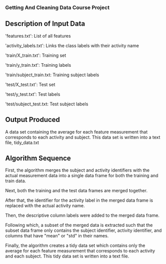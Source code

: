 ### Getting And Cleaning Data Course Project

## Description of Input Data
'features.txt': List of all features

'activity_labels.txt': Links the class labels with their activity name

'train/X_train.txt': Training set

'train/y_train.txt': Training labels

'train/subject_train.txt: Training subject labels

'test/X_test.txt': Test set

'test/y_test.txt': Test labels

'test/subject_test.txt: Test subject labels

## Output Produced
A data set containing the average for each feature measurement that corresponds to each activity and subject. This data set is written into a text file, tidy_data.txt

## Algorithm Sequence
First, the algorithm merges the subject and activity identifiers with the actual measurement data into a single data frame for both the training and train data.

Next, both the training and the test data frames are merged together.

After that, the identifier for the activity label in the merged data frame is replaced with the actual activity name. 

Then, the descriptive column labels were added to the merged data frame.

Following which, a subset of the merged data is extracted such that the subset data frame only contains the subject identifier, activity identifier, and columns that have "mean" or "std" in their names.

Finally, the algorithm creates a tidy data set which contains only the average for each feature measurement that corresponds to each activity and each subject. This tidy data set is written into a text file.
